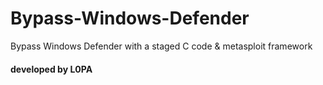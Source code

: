 # Bypass-Windows-Defender
Bypass Windows Defender with a staged C code &amp; metasploit framework

#### developed by L0PA
